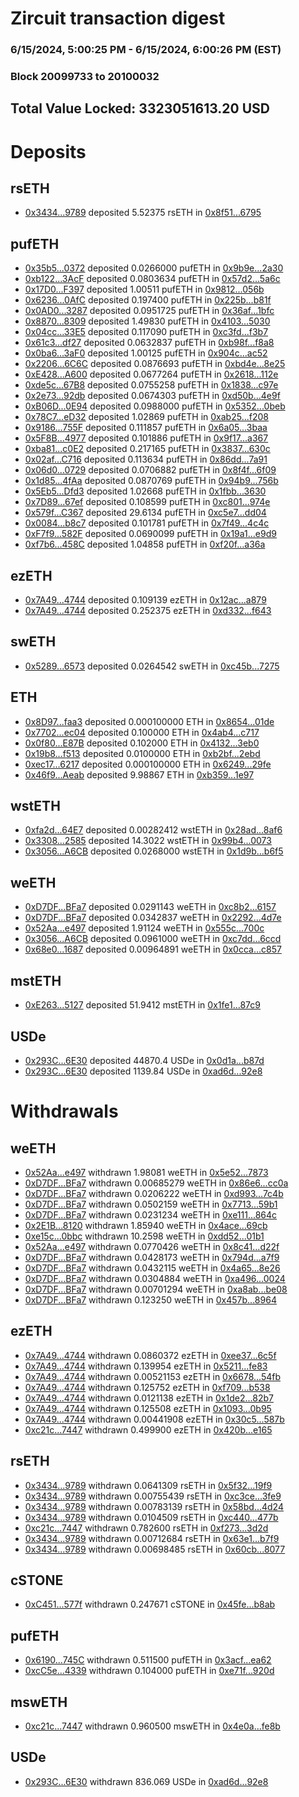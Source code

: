 # Zircuit transaction digest
### 6/15/2024, 5:00:25 PM - 6/15/2024, 6:00:26 PM (EST)
### Block 20099733 to 20100032

## Total Value Locked: 3323051613.20 USD

# Deposits
## rsETH
- [0x3434...9789](https://etherscan.io/address/0x34349c5569e7B846c3558961552D2202760A9789) deposited 5.52375 rsETH in [0x8f51...6795](https://etherscan.io/tx/0x34349c5569e7B846c3558961552D2202760A9789)
## pufETH
- [0x35b5...0372](https://etherscan.io/address/0x35b5Afe531A94c0d8ABf64E52a78BFa4cE390372) deposited 0.0266000 pufETH in [0x9b9e...2a30](https://etherscan.io/tx/0x35b5Afe531A94c0d8ABf64E52a78BFa4cE390372)
- [0xb122...3AcF](https://etherscan.io/address/0xb122e37Cb8AB8bb6B8236b85c66EFEc4d65A3AcF) deposited 0.0803634 pufETH in [0x57d2...5a6c](https://etherscan.io/tx/0xb122e37Cb8AB8bb6B8236b85c66EFEc4d65A3AcF)
- [0x17D0...F397](https://etherscan.io/address/0x17D08fde03ae5388cFD023185E0b93B97b07F397) deposited 1.00511 pufETH in [0x9812...056b](https://etherscan.io/tx/0x17D08fde03ae5388cFD023185E0b93B97b07F397)
- [0x6236...0AfC](https://etherscan.io/address/0x6236B9A8477d934DD1BFC9899BD8a11B8a670AfC) deposited 0.197400 pufETH in [0x225b...b81f](https://etherscan.io/tx/0x6236B9A8477d934DD1BFC9899BD8a11B8a670AfC)
- [0x0AD0...3287](https://etherscan.io/address/0x0AD02Aceac33e81Eb407886678520433Afd73287) deposited 0.0951725 pufETH in [0x36af...1bfc](https://etherscan.io/tx/0x0AD02Aceac33e81Eb407886678520433Afd73287)
- [0x8870...8309](https://etherscan.io/address/0x887037D2F0136EA1a54Bc73ddB9472F2be9C8309) deposited 1.49830 pufETH in [0x4103...5030](https://etherscan.io/tx/0x887037D2F0136EA1a54Bc73ddB9472F2be9C8309)
- [0x04cc...33E5](https://etherscan.io/address/0x04ccE9A1FfD561d76b61D3D778db073E7Ec533E5) deposited 0.117090 pufETH in [0xc3fd...f3b7](https://etherscan.io/tx/0x04ccE9A1FfD561d76b61D3D778db073E7Ec533E5)
- [0x61c3...df27](https://etherscan.io/address/0x61c30947407962fe8F660e7256Fb5EDF7Ad0df27) deposited 0.0632837 pufETH in [0xb98f...f8a8](https://etherscan.io/tx/0x61c30947407962fe8F660e7256Fb5EDF7Ad0df27)
- [0x0ba6...3aF0](https://etherscan.io/address/0x0ba62a20282a01fb58aE1c9d843B5161306D3aF0) deposited 1.00125 pufETH in [0x904c...ac52](https://etherscan.io/tx/0x0ba62a20282a01fb58aE1c9d843B5161306D3aF0)
- [0x2206...6C6C](https://etherscan.io/address/0x2206Ad47CC7a21A8d878455d88A3C4474d886C6C) deposited 0.0876693 pufETH in [0xbd4e...8e25](https://etherscan.io/tx/0x2206Ad47CC7a21A8d878455d88A3C4474d886C6C)
- [0xE428...A600](https://etherscan.io/address/0xE428Daa2cb2F56e20CB07D97BB8d88dbF6C0A600) deposited 0.0677264 pufETH in [0x2618...112e](https://etherscan.io/tx/0xE428Daa2cb2F56e20CB07D97BB8d88dbF6C0A600)
- [0xde5c...67B8](https://etherscan.io/address/0xde5cc8B2bf95B2BBb02099d0265734F2553267B8) deposited 0.0755258 pufETH in [0x1838...c97e](https://etherscan.io/tx/0xde5cc8B2bf95B2BBb02099d0265734F2553267B8)
- [0x2e73...92db](https://etherscan.io/address/0x2e734ad04BdDbBEC24343f5BeF8C3b2162c892db) deposited 0.0674303 pufETH in [0xd50b...4e9f](https://etherscan.io/tx/0x2e734ad04BdDbBEC24343f5BeF8C3b2162c892db)
- [0xB06D...0E94](https://etherscan.io/address/0xB06D8DB66e3c99f8978Fbb1251013A562Dce0E94) deposited 0.0988000 pufETH in [0x5352...0beb](https://etherscan.io/tx/0xB06D8DB66e3c99f8978Fbb1251013A562Dce0E94)
- [0x78C7...eD32](https://etherscan.io/address/0x78C76eAAd9863D5E3467Fb2C004cD7Caa9b8eD32) deposited 1.02869 pufETH in [0xab25...f208](https://etherscan.io/tx/0x78C76eAAd9863D5E3467Fb2C004cD7Caa9b8eD32)
- [0x9186...755F](https://etherscan.io/address/0x9186C5854fDd26Ed8e715C673dDE763d74cF755F) deposited 0.111857 pufETH in [0x6a05...3baa](https://etherscan.io/tx/0x9186C5854fDd26Ed8e715C673dDE763d74cF755F)
- [0x5F8B...4977](https://etherscan.io/address/0x5F8Bf7D0D71454628813BBFc84b3cCE615394977) deposited 0.101886 pufETH in [0x9f17...a367](https://etherscan.io/tx/0x5F8Bf7D0D71454628813BBFc84b3cCE615394977)
- [0xba81...c0E2](https://etherscan.io/address/0xba81d47a3b88CEe6be62f9c8bF2B5efA0b0ac0E2) deposited 0.217165 pufETH in [0x3837...630c](https://etherscan.io/tx/0xba81d47a3b88CEe6be62f9c8bF2B5efA0b0ac0E2)
- [0x02af...C716](https://etherscan.io/address/0x02af959A22ADD165866F73d21e09Bc59103eC716) deposited 0.113634 pufETH in [0x86dd...7a91](https://etherscan.io/tx/0x02af959A22ADD165866F73d21e09Bc59103eC716)
- [0x06d0...0729](https://etherscan.io/address/0x06d01FBE51cc48b5cD522050f65901C288010729) deposited 0.0706882 pufETH in [0x8f4f...6f09](https://etherscan.io/tx/0x06d01FBE51cc48b5cD522050f65901C288010729)
- [0x1d85...4fAa](https://etherscan.io/address/0x1d85e5e66Cc3AFdD28FA8CaaEc383A0Acc0C4fAa) deposited 0.0870769 pufETH in [0x94b9...756b](https://etherscan.io/tx/0x1d85e5e66Cc3AFdD28FA8CaaEc383A0Acc0C4fAa)
- [0x5Eb5...Dfd3](https://etherscan.io/address/0x5Eb5FF8a0116E1CC5b043Cb45D7b0b48e702Dfd3) deposited 1.02668 pufETH in [0x1fbb...3630](https://etherscan.io/tx/0x5Eb5FF8a0116E1CC5b043Cb45D7b0b48e702Dfd3)
- [0x7D89...67ef](https://etherscan.io/address/0x7D89cba1C3F5e4F97a757cCA2BFFE565d00D67ef) deposited 0.108599 pufETH in [0xc801...974e](https://etherscan.io/tx/0x7D89cba1C3F5e4F97a757cCA2BFFE565d00D67ef)
- [0x579f...C367](https://etherscan.io/address/0x579f72C5881F0dE21AdD309EF4aD95bCBC19C367) deposited 29.6134 pufETH in [0xc5e7...dd04](https://etherscan.io/tx/0x579f72C5881F0dE21AdD309EF4aD95bCBC19C367)
- [0x0084...b8c7](https://etherscan.io/address/0x0084621a893F8e46CD6766358F3999d63582b8c7) deposited 0.101781 pufETH in [0x7f49...4c4c](https://etherscan.io/tx/0x0084621a893F8e46CD6766358F3999d63582b8c7)
- [0xF7f9...582F](https://etherscan.io/address/0xF7f93a804f69673508b0E8723bA705EB4289582F) deposited 0.0690099 pufETH in [0x19a1...e9d9](https://etherscan.io/tx/0xF7f93a804f69673508b0E8723bA705EB4289582F)
- [0xf7b6...458C](https://etherscan.io/address/0xf7b67b6e70f90e4e5949a6C9460B619b690b458C) deposited 1.04858 pufETH in [0xf20f...a36a](https://etherscan.io/tx/0xf7b67b6e70f90e4e5949a6C9460B619b690b458C)
## ezETH
- [0x7A49...4744](https://etherscan.io/address/0x7A493Be5c2ce014cD049Bf178a1ac0Db1B434744) deposited 0.109139 ezETH in [0x12ac...a879](https://etherscan.io/tx/0x7A493Be5c2ce014cD049Bf178a1ac0Db1B434744)
- [0x7A49...4744](https://etherscan.io/address/0x7A493Be5c2ce014cD049Bf178a1ac0Db1B434744) deposited 0.252375 ezETH in [0xd332...f643](https://etherscan.io/tx/0x7A493Be5c2ce014cD049Bf178a1ac0Db1B434744)
## swETH
- [0x5289...6573](https://etherscan.io/address/0x528915ea959231659409eE1f76F1d91c39356573) deposited 0.0264542 swETH in [0xc45b...7275](https://etherscan.io/tx/0x528915ea959231659409eE1f76F1d91c39356573)
## ETH
- [0x8D97...faa3](https://etherscan.io/address/0x8D97eB6042176a07B0C9AB98b99b8184221ffaa3) deposited 0.000100000 ETH in [0x8654...01de](https://etherscan.io/tx/0x8D97eB6042176a07B0C9AB98b99b8184221ffaa3)
- [0x7702...ec04](https://etherscan.io/address/0x7702e2D0b66aE0Fd810c16F85D2B8C395E01ec04) deposited 0.100000 ETH in [0x4ab4...c717](https://etherscan.io/tx/0x7702e2D0b66aE0Fd810c16F85D2B8C395E01ec04)
- [0x0f80...E87B](https://etherscan.io/address/0x0f8091173D73746596Ff2a5E4663375FFfcCE87B) deposited 0.102000 ETH in [0x4132...3eb0](https://etherscan.io/tx/0x0f8091173D73746596Ff2a5E4663375FFfcCE87B)
- [0x19b8...f513](https://etherscan.io/address/0x19b84C79fa69c3ccD8159FB1265Cf0Fe8D23f513) deposited 0.0100000 ETH in [0xb2bf...2ebd](https://etherscan.io/tx/0x19b84C79fa69c3ccD8159FB1265Cf0Fe8D23f513)
- [0xec17...6217](https://etherscan.io/address/0xec17c56B3606ca9517bC8b640F93acD48aD06217) deposited 0.000100000 ETH in [0x6249...29fe](https://etherscan.io/tx/0xec17c56B3606ca9517bC8b640F93acD48aD06217)
- [0x46f9...Aeab](https://etherscan.io/address/0x46f98D015aeb57171ED7A44A5c7080c45b74Aeab) deposited 9.98867 ETH in [0xb359...1e97](https://etherscan.io/tx/0x46f98D015aeb57171ED7A44A5c7080c45b74Aeab)
## wstETH
- [0xfa2d...64E7](https://etherscan.io/address/0xfa2d56B2344591985A28BC877cD149f6f03564E7) deposited 0.00282412 wstETH in [0x28ad...8af6](https://etherscan.io/tx/0xfa2d56B2344591985A28BC877cD149f6f03564E7)
- [0x3308...2585](https://etherscan.io/address/0x33081Fd89257622324A2EecDa19BE625E9Eb2585) deposited 14.3022 wstETH in [0x99b4...0073](https://etherscan.io/tx/0x33081Fd89257622324A2EecDa19BE625E9Eb2585)
- [0x3056...A6CB](https://etherscan.io/address/0x30563390FF7c61AFa363eA1f59C801b309c7A6CB) deposited 0.0268000 wstETH in [0x1d9b...b6f5](https://etherscan.io/tx/0x30563390FF7c61AFa363eA1f59C801b309c7A6CB)
## weETH
- [0xD7DF...BFa7](https://etherscan.io/address/0xD7DF7E085214743530afF339aFC420c7c720BFa7) deposited 0.0291143 weETH in [0xc8b2...6157](https://etherscan.io/tx/0xD7DF7E085214743530afF339aFC420c7c720BFa7)
- [0xD7DF...BFa7](https://etherscan.io/address/0xD7DF7E085214743530afF339aFC420c7c720BFa7) deposited 0.0342837 weETH in [0x2292...4d7e](https://etherscan.io/tx/0xD7DF7E085214743530afF339aFC420c7c720BFa7)
- [0x52Aa...e497](https://etherscan.io/address/0x52Aa899454998Be5b000Ad077a46Bbe360F4e497) deposited 1.91124 weETH in [0x555c...700c](https://etherscan.io/tx/0x52Aa899454998Be5b000Ad077a46Bbe360F4e497)
- [0x3056...A6CB](https://etherscan.io/address/0x30563390FF7c61AFa363eA1f59C801b309c7A6CB) deposited 0.0961000 weETH in [0xc7dd...6ccd](https://etherscan.io/tx/0x30563390FF7c61AFa363eA1f59C801b309c7A6CB)
- [0x68e0...1687](https://etherscan.io/address/0x68e05D304fcf84bD712F89f0DF07f6b87e4e1687) deposited 0.00964891 weETH in [0x0cca...c857](https://etherscan.io/tx/0x68e05D304fcf84bD712F89f0DF07f6b87e4e1687)
## mstETH
- [0xE263...5127](https://etherscan.io/address/0xE26376C914BC23ac484B97884E29277123dD5127) deposited 51.9412 mstETH in [0x1fe1...87c9](https://etherscan.io/tx/0xE26376C914BC23ac484B97884E29277123dD5127)
## USDe
- [0x293C...6E30](https://etherscan.io/address/0x293C6937D8D82e05B01335F7B33FBA0c8e256E30) deposited 44870.4 USDe in [0x0d1a...b87d](https://etherscan.io/tx/0x293C6937D8D82e05B01335F7B33FBA0c8e256E30)
- [0x293C...6E30](https://etherscan.io/address/0x293C6937D8D82e05B01335F7B33FBA0c8e256E30) deposited 1139.84 USDe in [0xad6d...92e8](https://etherscan.io/tx/0x293C6937D8D82e05B01335F7B33FBA0c8e256E30)
# Withdrawals
## weETH
- [0x52Aa...e497](https://etherscan.io/address/0x52Aa899454998Be5b000Ad077a46Bbe360F4e497) withdrawn 1.98081 weETH in [0x5e52...7873](https://etherscan.io/tx/0x52Aa899454998Be5b000Ad077a46Bbe360F4e497)
- [0xD7DF...BFa7](https://etherscan.io/address/0xD7DF7E085214743530afF339aFC420c7c720BFa7) withdrawn 0.00685279 weETH in [0x86e6...cc0a](https://etherscan.io/tx/0xD7DF7E085214743530afF339aFC420c7c720BFa7)
- [0xD7DF...BFa7](https://etherscan.io/address/0xD7DF7E085214743530afF339aFC420c7c720BFa7) withdrawn 0.0206222 weETH in [0xd993...7c4b](https://etherscan.io/tx/0xD7DF7E085214743530afF339aFC420c7c720BFa7)
- [0xD7DF...BFa7](https://etherscan.io/address/0xD7DF7E085214743530afF339aFC420c7c720BFa7) withdrawn 0.0502159 weETH in [0x7713...59b1](https://etherscan.io/tx/0xD7DF7E085214743530afF339aFC420c7c720BFa7)
- [0xD7DF...BFa7](https://etherscan.io/address/0xD7DF7E085214743530afF339aFC420c7c720BFa7) withdrawn 0.0231234 weETH in [0xe111...864c](https://etherscan.io/tx/0xD7DF7E085214743530afF339aFC420c7c720BFa7)
- [0x2E1B...8120](https://etherscan.io/address/0x2E1B5a52ED51b592A2874336c11fca0C4f9c8120) withdrawn 1.85940 weETH in [0x4ace...69cb](https://etherscan.io/tx/0x2E1B5a52ED51b592A2874336c11fca0C4f9c8120)
- [0xe15c...0bbc](https://etherscan.io/address/0xe15cf0EDe90e9059188fc8439014D1fFE29E0bbc) withdrawn 10.2598 weETH in [0xdd52...01b1](https://etherscan.io/tx/0xe15cf0EDe90e9059188fc8439014D1fFE29E0bbc)
- [0x52Aa...e497](https://etherscan.io/address/0x52Aa899454998Be5b000Ad077a46Bbe360F4e497) withdrawn 0.0770426 weETH in [0x8c41...d22f](https://etherscan.io/tx/0x52Aa899454998Be5b000Ad077a46Bbe360F4e497)
- [0xD7DF...BFa7](https://etherscan.io/address/0xD7DF7E085214743530afF339aFC420c7c720BFa7) withdrawn 0.0428173 weETH in [0x794d...a7f9](https://etherscan.io/tx/0xD7DF7E085214743530afF339aFC420c7c720BFa7)
- [0xD7DF...BFa7](https://etherscan.io/address/0xD7DF7E085214743530afF339aFC420c7c720BFa7) withdrawn 0.0432115 weETH in [0x4a65...8e26](https://etherscan.io/tx/0xD7DF7E085214743530afF339aFC420c7c720BFa7)
- [0xD7DF...BFa7](https://etherscan.io/address/0xD7DF7E085214743530afF339aFC420c7c720BFa7) withdrawn 0.0304884 weETH in [0xa496...0024](https://etherscan.io/tx/0xD7DF7E085214743530afF339aFC420c7c720BFa7)
- [0xD7DF...BFa7](https://etherscan.io/address/0xD7DF7E085214743530afF339aFC420c7c720BFa7) withdrawn 0.00701294 weETH in [0xa8ab...be08](https://etherscan.io/tx/0xD7DF7E085214743530afF339aFC420c7c720BFa7)
- [0xD7DF...BFa7](https://etherscan.io/address/0xD7DF7E085214743530afF339aFC420c7c720BFa7) withdrawn 0.123250 weETH in [0x457b...8964](https://etherscan.io/tx/0xD7DF7E085214743530afF339aFC420c7c720BFa7)
## ezETH
- [0x7A49...4744](https://etherscan.io/address/0x7A493Be5c2ce014cD049Bf178a1ac0Db1B434744) withdrawn 0.0860372 ezETH in [0xee37...6c5f](https://etherscan.io/tx/0x7A493Be5c2ce014cD049Bf178a1ac0Db1B434744)
- [0x7A49...4744](https://etherscan.io/address/0x7A493Be5c2ce014cD049Bf178a1ac0Db1B434744) withdrawn 0.139954 ezETH in [0x5211...fe83](https://etherscan.io/tx/0x7A493Be5c2ce014cD049Bf178a1ac0Db1B434744)
- [0x7A49...4744](https://etherscan.io/address/0x7A493Be5c2ce014cD049Bf178a1ac0Db1B434744) withdrawn 0.00521153 ezETH in [0x6678...54fb](https://etherscan.io/tx/0x7A493Be5c2ce014cD049Bf178a1ac0Db1B434744)
- [0x7A49...4744](https://etherscan.io/address/0x7A493Be5c2ce014cD049Bf178a1ac0Db1B434744) withdrawn 0.125752 ezETH in [0xf709...b538](https://etherscan.io/tx/0x7A493Be5c2ce014cD049Bf178a1ac0Db1B434744)
- [0x7A49...4744](https://etherscan.io/address/0x7A493Be5c2ce014cD049Bf178a1ac0Db1B434744) withdrawn 0.0121138 ezETH in [0x1de2...82b7](https://etherscan.io/tx/0x7A493Be5c2ce014cD049Bf178a1ac0Db1B434744)
- [0x7A49...4744](https://etherscan.io/address/0x7A493Be5c2ce014cD049Bf178a1ac0Db1B434744) withdrawn 0.125508 ezETH in [0x1093...0b95](https://etherscan.io/tx/0x7A493Be5c2ce014cD049Bf178a1ac0Db1B434744)
- [0x7A49...4744](https://etherscan.io/address/0x7A493Be5c2ce014cD049Bf178a1ac0Db1B434744) withdrawn 0.00441908 ezETH in [0x30c5...587b](https://etherscan.io/tx/0x7A493Be5c2ce014cD049Bf178a1ac0Db1B434744)
- [0xc21c...7447](https://etherscan.io/address/0xc21c23e7F54bd5350236e4d68D01E2c3d95f7447) withdrawn 0.499900 ezETH in [0x420b...e165](https://etherscan.io/tx/0xc21c23e7F54bd5350236e4d68D01E2c3d95f7447)
## rsETH
- [0x3434...9789](https://etherscan.io/address/0x34349c5569e7B846c3558961552D2202760A9789) withdrawn 0.0641309 rsETH in [0x5f32...19f9](https://etherscan.io/tx/0x34349c5569e7B846c3558961552D2202760A9789)
- [0x3434...9789](https://etherscan.io/address/0x34349c5569e7B846c3558961552D2202760A9789) withdrawn 0.00755439 rsETH in [0xc3ce...3fe9](https://etherscan.io/tx/0x34349c5569e7B846c3558961552D2202760A9789)
- [0x3434...9789](https://etherscan.io/address/0x34349c5569e7B846c3558961552D2202760A9789) withdrawn 0.00783139 rsETH in [0x58bd...4d24](https://etherscan.io/tx/0x34349c5569e7B846c3558961552D2202760A9789)
- [0x3434...9789](https://etherscan.io/address/0x34349c5569e7B846c3558961552D2202760A9789) withdrawn 0.0104509 rsETH in [0xc440...477b](https://etherscan.io/tx/0x34349c5569e7B846c3558961552D2202760A9789)
- [0xc21c...7447](https://etherscan.io/address/0xc21c23e7F54bd5350236e4d68D01E2c3d95f7447) withdrawn 0.782600 rsETH in [0xf273...3d2d](https://etherscan.io/tx/0xc21c23e7F54bd5350236e4d68D01E2c3d95f7447)
- [0x3434...9789](https://etherscan.io/address/0x34349c5569e7B846c3558961552D2202760A9789) withdrawn 0.00712684 rsETH in [0x63e1...b7f9](https://etherscan.io/tx/0x34349c5569e7B846c3558961552D2202760A9789)
- [0x3434...9789](https://etherscan.io/address/0x34349c5569e7B846c3558961552D2202760A9789) withdrawn 0.00698485 rsETH in [0x60cb...8077](https://etherscan.io/tx/0x34349c5569e7B846c3558961552D2202760A9789)
## cSTONE
- [0xC451...577f](https://etherscan.io/address/0xC451fD7f939B1Ee394A4272BC241946E6aE6577f) withdrawn 0.247671 cSTONE in [0x45fe...b8ab](https://etherscan.io/tx/0xC451fD7f939B1Ee394A4272BC241946E6aE6577f)
## pufETH
- [0x6190...745C](https://etherscan.io/address/0x6190834d150916B3c99aC6F103AdeeEC99c1745C) withdrawn 0.511500 pufETH in [0x3acf...ea62](https://etherscan.io/tx/0x6190834d150916B3c99aC6F103AdeeEC99c1745C)
- [0xcC5e...4339](https://etherscan.io/address/0xcC5e7aC629F9893Bf16c5fDc622E6Bb7fd174339) withdrawn 0.104000 pufETH in [0xe71f...920d](https://etherscan.io/tx/0xcC5e7aC629F9893Bf16c5fDc622E6Bb7fd174339)
## mswETH
- [0xc21c...7447](https://etherscan.io/address/0xc21c23e7F54bd5350236e4d68D01E2c3d95f7447) withdrawn 0.960500 mswETH in [0x4e0a...fe8b](https://etherscan.io/tx/0xc21c23e7F54bd5350236e4d68D01E2c3d95f7447)
## USDe
- [0x293C...6E30](https://etherscan.io/address/0x293C6937D8D82e05B01335F7B33FBA0c8e256E30) withdrawn 836.069 USDe in [0xad6d...92e8](https://etherscan.io/tx/0x293C6937D8D82e05B01335F7B33FBA0c8e256E30)
